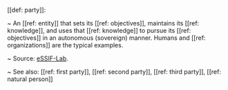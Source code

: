 [[def: party]]:

~ An [[ref: entity]] that sets its [[ref: objectives]], maintains its [[ref: knowledge]], and uses that [[ref: knowledge]] to pursue its [[ref: objectives]] in an autonomous (sovereign) manner. Humans and [[ref: organizations]] are the typical examples.

~ Source: [eSSIF-Lab](https://essif-lab.github.io/framework/docs/essifLab-glossary).

~ See also: [[ref: first party]], [[ref: second party]], [[ref: third party]], [[ref: natural person]]

